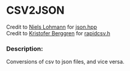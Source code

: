 # CSV2JSON
Credit to [Niels Lohmann](https://github.com/nlohmann) for [json.hpp](https://github.com/nlohmann/json) <br>
Credit to [Kristofer Berggren](https://github.com/d99kris/) for [rapidcsv.h](https://github.com/d99kris/rapidcsv)

### Description:
Conversions of csv to json files, and vice versa.